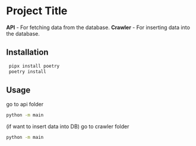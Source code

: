 # Project Title

**API** - For fetching data from the database.
**Crawler** - For inserting data into the database.

## Installation

```bash
 pipx install poetry
 poetry install
```

## Usage

go to api folder

```bash
python -m main
```

(if want to insert data into DB)
go to crawler folder

```bash
python -m main
```
